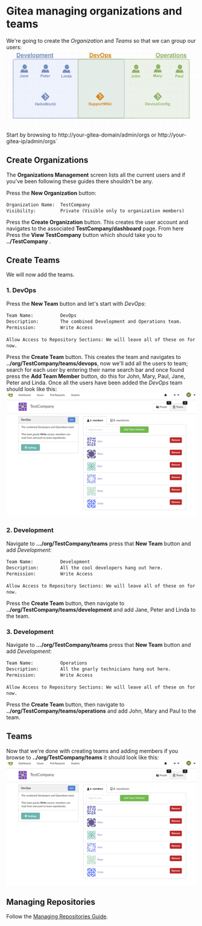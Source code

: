 # Gitea managing organizations and teams

We're going to create the *Organization* and *Teams* so that we can group our users:
![](screenshots/0202-UserGroupProjectMap-v01.png?raw=true)

Start by browsing to
http://your-gitea-domain/admin/orgs or http://your-gitea-ip/admin/orgs`

## Create Organizations
The **Organizations Management** screen lists all the current users and if you've
been following these guides there shouldn't be any.

Press the **New Organization** button:
```
Organization Name:  TestCompany
Visibility:         Private (Visible only to organization members)
```

Press the **Create Organization** button. This creates the user account and
navigates to the associated **TestCompany/dashboard** page. From here Press
the **View TestCompany** button which should take you to **../TestCompany**
.

## Create Teams
We will now add the teams.

### 1. DevOps
Press the **New Team** button and let's start with *DevOps*:
```
Team Name:          DevOps
Description:        The combined Development and Operations team.
Permission:         Write Access

Allow Access to Repository Sections: We will leave all of these on for now.
```

Press the **Create Team** button. This creates the team and navigates to
**../org/TestCompany/teams/devops**, now we'll add all the users to team;
search for each user by entering their name search bar and once found
press the **Add Team Member** button, do this for John, Mary, Paul, Jane,
Peter and Linda. Once all the users have been added the *DevOps* team should
look like this:
![](screenshots/0203-DevOpsTeam-v01.png?raw=true)

### 2. Development
Navigate to **.../org/TestCompany/teams** press that **New Team** button
and add *Development*:
```
Team Name:          Development
Description:        All the cool developers hang out here.
Permission:         Write Access

Allow Access to Repository Sections: We will leave all of these on for now.
```

Press the **Create Team** button, then navigate to
**../org/TestCompany/teams/development** and add Jane, Peter and Linda to
the team.

### 3. Development
Navigate to **.../org/TestCompany/teams** press that **New Team** button
and add *Development*:
```
Team Name:          Operations
Description:        All the gnarly technicians hang out here.
Permission:         Write Access

Allow Access to Repository Sections: We will leave all of these on for now.
```

Press the **Create Team** button, then navigate to
**../org/TestCompany/teams/operations** and add John, Mary and Paul to
the team.

## Teams
Now that we're done with creating teams and adding members if you browse to
**../org/TestCompany/teams** it should look like this:
![](screenshots/0203-DevOpsTeam-v01.png?raw=true)

## Managing Repositories
Follow the [Managing Repositories Guide](./03-ManagingOrganizations.md).

